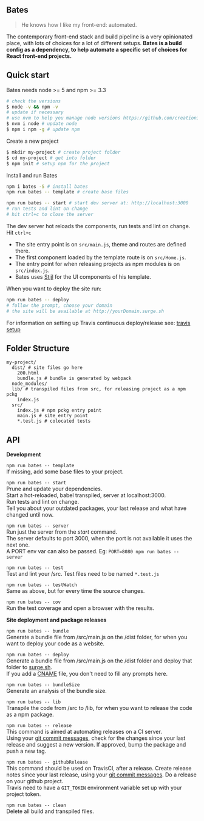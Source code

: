 
## Bates
> He knows how I like my front-end: automated.

The contemporary front-end stack and build pipeline is a very opinionated place, with lots of choices for a lot of different setups. **Bates is a build config as a dependency, to help automate a specific set of choices for React front-end projects.**

## Quick start

Bates needs node >= 5 and npm >= 3.3  
```bash
# check the versions
$ node -v && npm -v
# update if necessary
# use nvm to help you manage node versions https://github.com/creationix/nvm
$ nvm i node # update node
$ npm i npm -g # update npm
```

Create a new project
```sh
$ mkdir my-project # create project folder
$ cd my-project # get into folder
$ npm init # setup npm for the project
```

Install and run Bates
```sh
npm i bates -S # install bates
npm run bates -- template # create base files

npm run bates -- start # start dev server at: http://localhost:3000
# run tests and lint on change
# hit ctrl+c to close the server
```
The dev server hot reloads the components, run tests and lint on change. Hit `ctrl+c`

- The site entry point is on `src/main.js`, theme and routes are defined there.  
- The first component loaded by the template route is on `src/Home.js`.  
- The entry point for when releasing projects as npm modules is on `src/index.js`.
- Bates uses [Stijl](http://stijl.surge.sh/) for the UI components of his template.

When you want to deploy the site run:

```sh
npm run bates -- deploy
# follow the prompt, choose your domain
# the site will be available at http://yourDomain.surge.sh
```

For information on setting up Travis continuous deploy/release see: [travis setup](docs/travis.md)

## Folder Structure

```
my-project/
  dist/ # site files go here
    200.html
    bundle.js # bundle is generated by webpack
  node_modules/
  lib/ # transpiled files from src, for releasing project as a npm pckg
    index.js
  src/
    index.js # npm pckg entry point
    main.js # site entry point
    *.test.js # colocated tests
```

## API

**Development**

`npm run bates -- template`  
If missing, add some base files to your project.

`npm run bates -- start`  
Prune and update your dependencies.  
Start a hot-reloaded, babel transpiled, server at localhost:3000.  
Run tests and lint on change.  
Tell you about your outdated packages, your last release and what have changed until now.

`npm run bates -- server`  
Run just the server from the *start* command.  
The server defaults to port 3000, when the port is not available it uses the next one.  
A PORT env var can also be passed. Eg: `PORT=8080 npm run bates -- server`

`npm run bates -- test`  
Test and lint your /src. Test files need to be named `*.test.js`

`npm run bates -- testWatch`  
Same as above, but for every time the source changes.

`npm run bates -- cov`  
Run the test coverage and open a browser with the results.

**Site deployment and package releases**

`npm run bates -- bundle`  
Generate a bundle file from /src/main.js on the /dist folder, for when you want to deploy your code as a website.

`npm run bates -- deploy`  
Generate a bundle file from /src/main.js on the /dist folder and deploy that folder to [surge.sh](https://surge.sh/).  
If you add a [CNAME](https://surge.sh/help/remembering-a-domain) file, you don't need to fill any prompts here.

`npm run bates -- bundleSize`  
Generate an analysis of the bundle size.

`npm run bates -- lib`  
Transpile the code from /src to /lib, for when you want to release the code as a npm package.

`npm run bates -- release`  
This command is aimed at automating releases on a CI server.  
Using your [git commit messages](docs/style.md#commit-messages), check for the changes since your last release and suggest a new version. If approved, bump the package and push a new tag.

`npm run bates -- githubRelease`  
This command should be used on TravisCI, after a release.
Create release notes since your last release, using your [git commit messages](docs/style.md#commit-messages). Do a release on your github project.  
Travis need to have a `GIT_TOKEN` environment variable set up with your project token.

`npm run bates -- clean`  
Delete all build and transpiled files.
